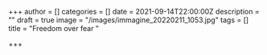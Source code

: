 +++
author = []
categories = []
date = 2021-09-14T22:00:00Z
description = ""
draft = true
image = "/images/immagine_20220211_1053.jpg"
tags = []
title = "Freedom over fear "

+++
